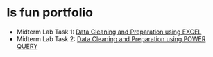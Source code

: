 # Is fun portfolio  

* Midterm Lab Task 1: [Data Cleaning and Preparation using EXCEL]()
* Midterm Lab Task 2: [Data Cleaning and Preparation using POWER QUERY]()

